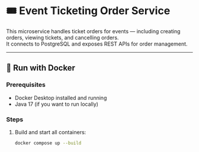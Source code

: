 # 🎟️ Event Ticketing Order Service

This microservice handles ticket orders for events — including creating orders, viewing tickets, and cancelling orders.  
It connects to PostgreSQL and exposes REST APIs for order management.

---

## 🚀 Run with Docker

### Prerequisites

- Docker Desktop installed and running
- Java 17 (if you want to run locally)

### Steps

1. Build and start all containers:
   ```bash
   docker compose up --build
   ```
